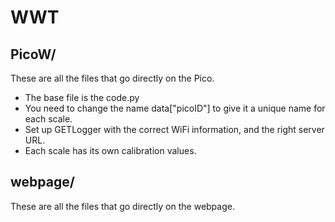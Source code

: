 # WWT

## PicoW/
These are all the files that go directly on the Pico. 
* The base file is the code.py
* You need to change the name data["picoID"] to give it a unique name for each scale.
* Set up GETLogger with the correct WiFi information, and the right server URL.
* Each scale has its own calibration values.

## webpage/ 
These are all the files that go directly on the webpage.


